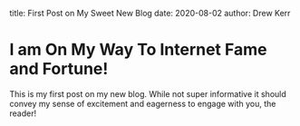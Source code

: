 title: First Post on My Sweet New Blog
date: 2020-08-02
author: Drew Kerr

# I am On My Way To Internet Fame and Fortune!

This is my first post on my new blog. While not super informative it
should convey my sense of excitement and eagerness to engage with you,
the reader!